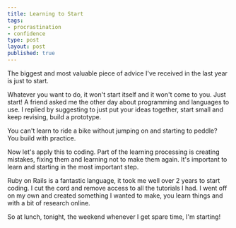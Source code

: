 ```yaml
--- 
title: Learning to Start
tags: 
- procrastination
- confidence
type: post
layout: post
published: true
---
```


The biggest and most valuable piece of advice I've received in the last year is just to start.

Whatever you want to do, it won't start itself and it won't come to you. Just start! A friend asked me the other day about programming and languages to use. I replied by suggesting to just put your ideas together, start small and keep revising, build a prototype.

You can't learn to ride a bike without jumping on and starting to peddle? You build with practice.

Now let's apply this to coding. Part of the learning processing is creating mistakes, fixing them and learning not to make them again. It's important to learn and starting in the most important step.

Ruby on Rails is a fantastic language, it took me well over 2 years to start coding. I cut the cord and remove access to all the tutorials I had. I went off on my own and created something I wanted to make, you learn things and with a bit of research online.

So at lunch, tonight, the weekend whenever I get spare time, I'm starting!